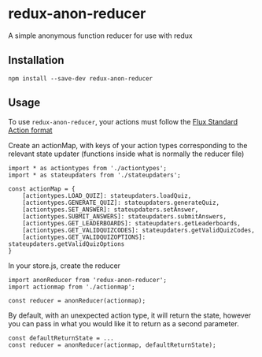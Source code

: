 # redux-anon-reducer

A simple anonymous function reducer for use with redux

## Installation

`npm install --save-dev redux-anon-reducer`

## Usage

To use `redux-anon-reducer`, your actions must follow the [Flux Standard Action format](https://github.com/redux-utilities/flux-standard-action)

Create an actionMap, with keys of your action types corresponding to the relevant state updater (functions inside what is normally the reducer file)

```
import * as actiontypes from './actiontypes';
import * as stateupdaters from './stateupdaters';

const actionMap = {
    [actiontypes.LOAD_QUIZ]: stateupdaters.loadQuiz,
    [actiontypes.GENERATE_QUIZ]: stateupdaters.generateQuiz,
    [actiontypes.SET_ANSWER]: stateupdaters.setAnswer,
    [actiontypes.SUBMIT_ANSWERS]: stateupdaters.submitAnswers,
    [actiontypes.GET_LEADERBOARDS]: stateupdaters.getLeaderboards,
    [actiontypes.GET_VALIDQUIZCODES]: stateupdaters.getValidQuizCodes,
    [actiontypes.GET_VALIDQUIZOPTIONS]: stateupdaters.getValidQuizOptions
}
```

In your store.js, create the reducer

```
import anonReducer from 'redux-anon-reducer';
import actionmap from './actionmap';

const reducer = anonReducer(actionmap);
```

By default, with an unexpected action type, it will return the state, however you can pass in what you would like it to return as a second parameter.

```
const defaultReturnState = ...
const reducer = anonReducer(actionmap, defaultReturnState);
```
